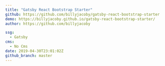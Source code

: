 ```yaml
---
title: "Gatsby React Bootstrap Starter"
github: https://github.com/billyjacoby/gatsby-react-bootstrap-starter
demo: https://billyjacoby.github.io/gatsby-react-bootstrap-starter/
author: https://github.com/billyjacoby

ssg:
  - Gatsby
cms:
  - No Cms
date: 2019-04-30T23:01:02Z
github_branch: master
---
```

